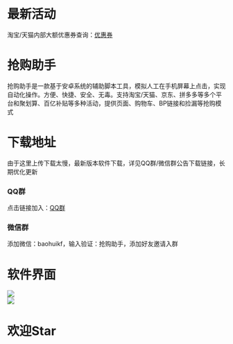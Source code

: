 # 最新活动  
淘宝/天猫内部大额优惠券查询：[优惠券](https://resoumen.com/u "点击链接")  
   
# 抢购助手  
抢购助手是一款基于安卓系统的辅助脚本工具，模拟人工在手机屏幕上点击，实现自动化操作。方便、快捷、安全、无毒。支持淘宝/天猫、京东、拼多多等多个平台和聚划算、百亿补贴等多种活动，提供页面、购物车、BP链接和捡漏等抢购模式 
   
# 下载地址  
由于这里上传下载太慢，最新版本软件下载，详见QQ群/微信群公告下载链接，长期优化更新  
### QQ群 
点击链接加入：[QQ群](https://jq.qq.com/?_wv=1027&k=8rmAofkO "点击链接")  
### 微信群 
添加微信：baohuikf，输入验证：抢购助手，添加好友邀请入群  
   
# 软件界面  
![](https://github.com/omxmo/qg/blob/main/qg.png)  
![](https://github.com/omxmo/qg/blob/main/bp.png)  
  
# 欢迎Star
